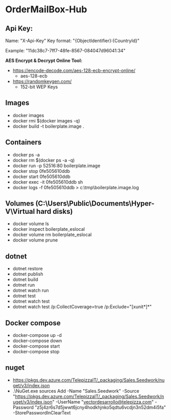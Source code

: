 # OrderMailBox-Hub

## Api Key:
Name: "X-Api-Key"
Key format: "{ObjectIdentifier}:{CountryId}"

Example: "11dc38c7-7ff7-48fe-8567-084047d96041:34"

**AES Encrypt & Decrypt Online Tool:**
* https://encode-decode.com/aes-128-ecb-encrypt-online/
  * aes-128-ecb
* https://randomkeygen.com/
  * 152-bit WEP Keys

## Images

* docker images
* docker rmi $(docker images -q)
* docker build -t boilerplate.image .

## Containers

* docker ps -a
* docker rm $(docker ps -a -q)
* docker run -p 52516:80 boilerplate.image
* docker stop 0fe505610ddb
* docker start 0fe505610ddb
* docker exec -it 0fe505610ddb sh
* docker logs -f 0fe505610ddb > c:\tmp\boilerplate.image.log

## Volumes (C:\Users\Public\Documents\Hyper-V\Virtual hard disks)

* docker volume ls
* docker inspect boilerplate_eslocal
* docker volume rm boilerplate_eslocal
* docker volume prune

## dotnet

* dotnet restore
* dotnet publish
* dotnet build
* dotnet run
* dotnet watch run
* dotnet test
* dotnet watch test
* dotnet watch test /p:CollectCoverage=true /p:Exclude="[xunit*]*"

## Docker compose

* docker-compose up -d
* docker-compose down
* docker-compose start
* docker-compose stop

## nuget

* <https://pkgs.dev.azure.com/TelepizzaIT/_packaging/Sales.Seedwork/nuget/v3/index.json>
* .\NuGet.exe sources Add -Name "Sales.Seedwork" -Source "https://pkgs.dev.azure.com/TelepizzaIT/_packaging/Sales.Seedwork/nuget/v3/index.json" -UserName "vectordesarrollo@telepizza.com" -Password "z5j4zr6s7d5jwwt6jcny4hodkhjnko5qdtu6vcdjn3n52dm4i5fa" -StorePasswordInClearText
